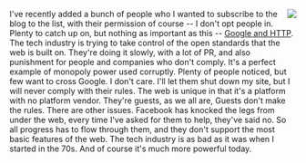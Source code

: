 <img src="http://scripting.com/images/2017/09/24/monopolyDude.png" border="0" align="right">I've recently added a bunch of people who I wanted to subscribe to the blog to the list, with their permission of course -- I don't opt people in. Plenty to catch up on, but nothing as important as this -- <a href="http://this.how/googleAndHttp/">Google and HTTP</a>. The tech industry is trying to take control of the open standards that the web is built on. They're doing it slowly, with a lot of PR, and also punishment for people and companies who don't comply. It's a perfect example of monopoly power used corruptly. Plenty of people noticed, but few want to cross Google. I don't care. I'll let them shut down my site, but I will never comply with their rules. The web is unique in that it's a platform with no platform vendor. They're guests, as we all are, Guests don't make the rules. There are other issues. Facebook has knocked the legs from under the web, every time I've asked for them to help, they've said no. So all progress has to flow through them, and they don't support the most basic features of the web. The tech industry is as bad as it was when I started in the 70s. And of course it's much more powerful today.
